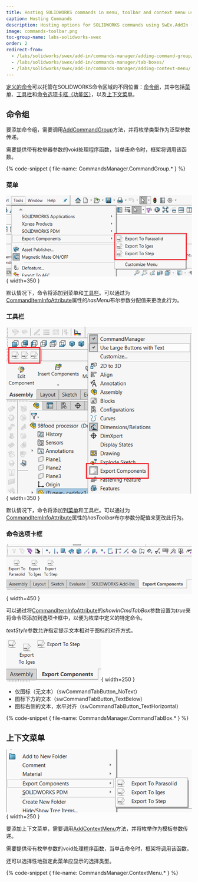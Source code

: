 ```yaml
---
title: Hosting SOLIDWORKS commands in menu, toolbar and context menu using SwEx.AddIn
caption: Hosting Commands
description: Hosting options for SOLIDWORKS commands using SwEx.AddIn (command group, context menu, toolbar and commands tab box)
image: commands-toolbar.png
toc-group-name: labs-solidworks-swex
order: 2
redirect-from:
  - /labs/solidworks/swex/add-in/commands-manager/adding-command-group/
  - /labs/solidworks/swex/add-in/commands-manager/tab-boxes/
  - /labs/solidworks/swex/add-in/commands-manager/adding-context-menu/
---
```

[定义的命令](/labs/solidworks/swex/add-in/commands-manager/defining-commands/)可以托管在SOLIDWORKS命令区域的不同位置：[命令组](#command-group)，其中包括[菜单](#menu)、[工具栏](#toolbar)和[命令选项卡框（功能区）](#command-tab-box)，以及[上下文菜单](#context-menu)。

## 命令组

要添加命令组，需要调用[AddCommandGroup](https://docs.codestack.net/swex/add-in/html/M_CodeStack_SwEx_AddIn_SwAddInEx_AddCommandGroup__1.htm)方法，并将枚举类型作为泛型参数传递。

需要提供带有枚举器参数的void处理程序函数，当单击命令时，框架将调用该函数。

{% code-snippet { file-name: CommandsManager.CommandGroup.* } %}

### 菜单

![在SOLIDWORKS菜单中显示的命令](commands-menu.png){ width=350 }

默认情况下，命令将添加到菜单和[工具栏](#toolbar)。可以通过为[CommandItemInfoAttribute](https://docs.codestack.net/swex/add-in/html/T_CodeStack_SwEx_AddIn_Attributes_CommandItemInfoAttribute.htm)属性的*hasMenu*布尔参数分配值来更改此行为。

### 工具栏

![在SOLIDWORKS工具栏中显示的命令](commands-toolbar.png){ width=350 }

默认情况下，命令将添加到[菜单](#menu)和工具栏。可以通过为[CommandItemInfoAttribute](https://docs.codestack.net/swex/add-in/html/T_CodeStack_SwEx_AddIn_Attributes_CommandItemInfoAttribute.htm)属性的*hasToolbar*布尔参数分配值来更改此行为。

### 命令选项卡框

![添加到命令选项卡框的命令](command-tab.png){ width=450 }

可以通过将[CommandItemInfoAttribute](https://docs.codestack.net/swex/add-in/html/T_CodeStack_SwEx_AddIn_Attributes_CommandItemInfoAttribute.htm)的*showInCmdTabBox*参数设置为*true*来将命令项添加到选项卡框中，以便为枚举中定义的特定命令。

*textStyle*参数允许指定提示文本相对于图标的对齐方式。

![命令选项卡框中的文本显示样式](command-tab-box-text-display.png){ width=250 }

* 仅图标（无文本）（swCommandTabButton_NoText）
* 图标下方的文本（swCommandTabButton_TextBelow）
* 图标右侧的文本，水平对齐（swCommandTabButton_TextHorizontal）

{% code-snippet { file-name: CommandsManager.CommandTabBox.* } %}

## 上下文菜单

![在上下文菜单中显示的命令](commands-context-menu.png){ width=250 }

要添加上下文菜单，需要调用[AddContextMenu](https://docs.codestack.net/swex/add-in/html/M_CodeStack_SwEx_AddIn_SwAddInEx_AddContextMenu__1.htm)方法，并将枚举作为模板参数传递。

需要提供带有枚举参数的void处理程序函数，当单击命令时，框架将调用该函数。

还可以选择性地指定此菜单应显示的选择类型。

{% code-snippet { file-name: CommandsManager.ContextMenu.* } %}